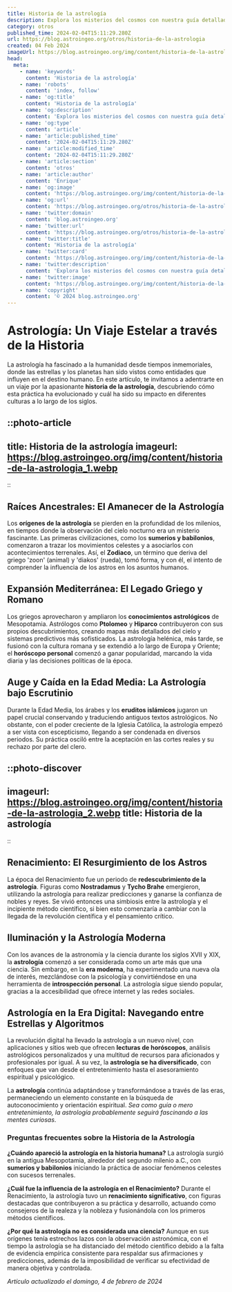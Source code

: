 ```yaml
---
title: Historia de la astrología
description: Explora los misterios del cosmos con nuestra guía detallada sobre la evolución e impacto de la astrología a través de la historia.
category: otros
published_time: 2024-02-04T15:11:29.280Z
url: https://blog.astroingeo.org/otros/historia-de-la-astrologia
created: 04 Feb 2024
imageUrl: https://blog.astroingeo.org/img/content/historia-de-la-astrologia_1.webp
head:
  meta:
    - name: 'keywords'
      content: 'Historia de la astrología'
    - name: 'robots'
      content: 'index, follow'
    - name: 'og:title'
      content: 'Historia de la astrología'
    - name: 'og:description'
      content: 'Explora los misterios del cosmos con nuestra guía detallada sobre la evolución e impacto de la astrología a través de la historia.'
    - name: 'og:type'
      content: 'article'
    - name: 'article:published_time'
      content: '2024-02-04T15:11:29.280Z'
    - name: 'article:modified_time'
      content: '2024-02-04T15:11:29.280Z'
    - name: 'article:section'
      content: 'otros'
    - name: 'article:author'
      content: 'Enrique'
    - name: 'og:image'
      content: 'https://blog.astroingeo.org/img/content/historia-de-la-astrologia_1.webp'
    - name: 'og:url'
      content: 'https://blog.astroingeo.org/otros/historia-de-la-astrologia'
    - name: 'twitter:domain'
      content: 'blog.astroingeo.org'
    - name: 'twitter:url'
      content: 'https://blog.astroingeo.org/otros/historia-de-la-astrologia'
    - name: 'twitter:title'
      content: 'Historia de la astrología'
    - name: 'twitter:card'
      content: 'https://blog.astroingeo.org/img/content/historia-de-la-astrologia_1.webp'
    - name: 'twitter:description'
      content: 'Explora los misterios del cosmos con nuestra guía detallada sobre la evolución e impacto de la astrología a través de la historia.'
    - name: 'twitter:image'
      content: 'https://blog.astroingeo.org/img/content/historia-de-la-astrologia_1.webp'
    - name: 'copyright'
      content: '© 2024 blog.astroingeo.org'
---
```

# Astrología: Un Viaje Estelar a través de la Historia

La astrología ha fascinado a la humanidad desde tiempos inmemoriales, donde las estrellas y los planetas han sido vistos como entidades que influyen en el destino humano. En este artículo, te invitamos a adentrarte en un viaje por la apasionante **historia de la astrología**, descubriendo cómo esta práctica ha evolucionado y cuál ha sido su impacto en diferentes culturas a lo largo de los siglos.


::photo-article
---
title: Historia de la astrología
imageurl: https://blog.astroingeo.org/img/content/historia-de-la-astrologia_1.webp
---
::


## Raíces Ancestrales: El Amanecer de la Astrología
Los **orígenes de la astrología** se pierden en la profundidad de los milenios, en tiempos donde la observación del cielo nocturno era un misterio fascinante. Las primeras civilizaciones, como los **sumerios y babilonios**, comenzaron a trazar los movimientos celestes y a asociarlos con acontecimientos terrenales. Así, el **Zodiaco**, un término que deriva del griego 'zoon' (animal) y 'diakos' (rueda), tomó forma, y con él, el intento de comprender la influencia de los astros en los asuntos humanos.

## Expansión Mediterránea: El Legado Griego y Romano
Los griegos aprovecharon y ampliaron los **conocimientos astrológicos** de Mesopotamia. Astrólogos como **Ptolomeo** y **Hiparco** contribuyeron con sus propios descubrimientos, creando mapas más detallados del cielo y sistemas predictivos más sofisticados. La astrología helénica, más tarde, se fusionó con la cultura romana y se extendió a lo largo de Europa y Oriente; el **horóscopo personal** comenzó a ganar popularidad, marcando la vida diaria y las decisiones políticas de la época.

## Auge y Caída en la Edad Media: La Astrología bajo Escrutinio
Durante la Edad Media, los árabes y los **eruditos islámicos** jugaron un papel crucial conservando y traduciendo antiguos textos astrológicos. No obstante, con el poder creciente de la Iglesia Católica, la astrología empezó a ser vista con escepticismo, llegando a ser condenada en diversos periodos. Su práctica osciló entre la aceptación en las cortes reales y su rechazo por parte del clero.


::photo-discover
---
imageurl: https://blog.astroingeo.org/img/content/historia-de-la-astrologia_2.webp
title: Historia de la astrología
---
::


## Renacimiento: El Resurgimiento de los Astros
La época del Renacimiento fue un periodo de **redescubrimiento de la astrología**. Figuras como **Nostradamus** y **Tycho Brahe** emergieron, utilizando la astrología para realizar predicciones y ganarse la confianza de nobles y reyes. Se vivió entonces una simbiosis entre la astrología y el incipiente método científico, si bien esto comenzaría a cambiar con la llegada de la revolución científica y el pensamiento crítico.

## Iluminación y la Astrología Moderna
Con los avances de la astronomía y la ciencia durante los siglos XVII y XIX, la **astrología** comenzó a ser considerada como un arte más que una ciencia. Sin embargo, en la **era moderna**, ha experimentado una nueva ola de interés, mezclándose con la psicología y convirtiéndose en una herramienta de **introspección personal**. La astrología sigue siendo popular, gracias a la accesibilidad que ofrece internet y las redes sociales.

## Astrología en la Era Digital: Navegando entre Estrellas y Algoritmos
La revolución digital ha llevado la astrología a un nuevo nivel, con aplicaciones y sitios web que ofrecen **lecturas de horóscopos**, análisis astrológicos personalizados y una multitud de recursos para aficionados y profesionales por igual. A su vez, la **astrología se ha diversificado**, con enfoques que van desde el entretenimiento hasta el asesoramiento espiritual y psicológico.

La **astrología** continúa adaptándose y transformándose a través de las eras, permaneciendo un elemento constante en la búsqueda de autoconocimiento y orientación espiritual. *Sea como guía o mero entretenimiento, la astrología probablemente seguirá fascinando a las mentes curiosas*.

### Preguntas frecuentes sobre la Historia de la Astrología

**¿Cuándo apareció la astrología en la historia humana?**
La astrología surgió en la antigua Mesopotamia, alrededor del segundo milenio a.C., con **sumerios y babilonios** iniciando la práctica de asociar fenómenos celestes con sucesos terrenales.

**¿Cuál fue la influencia de la astrología en el Renacimiento?**
Durante el Renacimiento, la astrología tuvo un **renacimiento significativo**, con figuras destacadas que contribuyeron a su práctica y desarrollo, actuando como consejeros de la realeza y la nobleza y fusionándola con los primeros métodos científicos.

**¿Por qué la astrología no es considerada una ciencia?**
Aunque en sus orígenes tenía estrechos lazos con la observación astronómica, con el tiempo la astrología se ha distanciado del método científico debido a la falta de evidencia empírica consistente para respaldar sus afirmaciones y predicciones, además de la imposibilidad de verificar su efectividad de manera objetiva y controlada.

_Artículo actualizado el domingo, 4 de febrero de 2024_